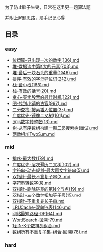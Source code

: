 为了防止脑子生锈，日常在这里更一题算法题

并附上解题思路，顺手记记心得


## 目录

### easy

* [位运算-只出现一次的数字(136).md](leetcode/post/位运算-只出现一次的数字(136).md)
* [堆-数据流中第K大的元素(703).md](leetcode/post/堆-数据流中第K大的元素(703).md)
* [堆-最后一块石头的重量(1046).md](leetcode/post/堆-最后一块石头的重量(1046).md)
* [排序-有效的字母异位词(242).md](leetcode/post/排序-有效的字母异位词(242).md)
* [栈-最小栈(155).md](leetcode/post/栈-最小栈(155).md)
* [栈-有效的括号(20).md](leetcode/post/栈-有效的括号(20).md)
* [贪心-买卖股票的最佳时机(122).md](leetcode/post/贪心-买卖股票的最佳时机(122).md)
* [图-找到小镇的法官(997).md](leetcode/post/图-找到小镇的法官(997).md)
* [二分查找-搜索插入位置(35).md](leetcode/post/二分查找-搜索插入位置(35).md)
* [广度优先-镜像二叉树(101).md](leetcode/post/广度优先-镜像二叉树(101).md)
* [罗马数字转整数(13).md](leetcode/post/罗马数字转整数(13).md)
* [树-从有序数组构建一颗二叉搜索树(面试).md](leetcode/post/树-从有序数组构建一颗二叉搜索树(面试).md)
* [两数相加TwoSum.md](leetcode/post/TwoSum(1).md)

### mid

* [排序-最大数(179).md](leetcode/post/排序-最大数(179).md)
* [广度优先-层次遍历二叉树(102).md](leetcode/post/广度优先-层次遍历二叉树(102).md)
* [字符串-动态规划-最大回文字符串(5).md](leetcode/post/字符串-动态规划-最大回文字符串(5).md)
* [双指针-最长不重复子串(3).md](leetcode/post/双指针-最长不重复子串(3).md)
* [字符串转数字(8).md](leetcode/post/字符串转数字(8).md)
* [双指针-删除链表的第N个节点(19).md](leetcode/post/双指针-删除链表的第N个节点(19).md)
* [双指针-三个数字相加等于零(15).md](leetcode/post/双指针-三个数字相加等于零(15).md)
* [双指针-不重复最长子串.md](leetcode/post/双指针-不重复最长子串.md)
* [LRUCache-双向链表(146).md](leetcode/post/LRUCache-双向链表(146).md)
* [网格最短路径-DP(64).md](leetcode/post/网格最短路径-DP(64).md)
* [WordSearch-回溯-79.md](leetcode/post/WordSearch-回溯-79.md)
* [1到N-K个数排列组合.md](leetcode/post/1到N-K个数排列组合.md)
* [数组所有不重复子集-组合-回溯(78).md](leetcode/post/数组所有不重复子集-组合-回溯(78).md)

### hard